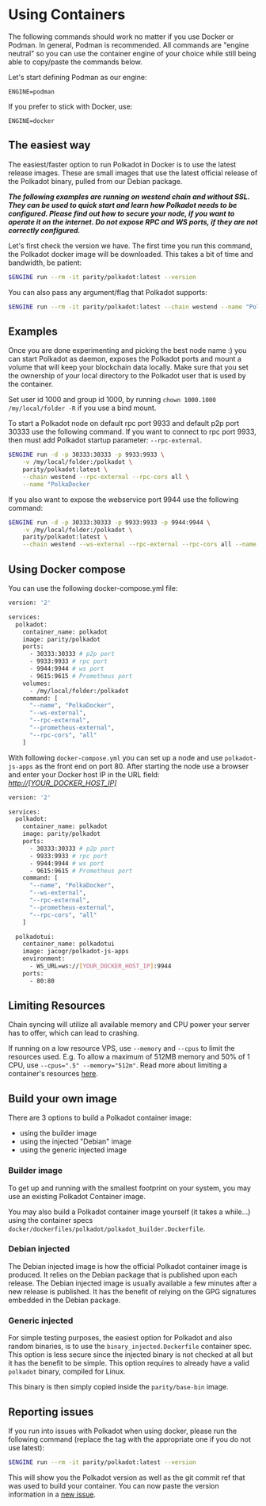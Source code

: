 # Using Containers

The following commands should work no matter if you use Docker or Podman. In general, Podman is recommended. All
commands are "engine neutral" so you can use the container engine of your choice while still being able to copy/paste
the commands below.

Let's start defining Podman as our engine:
```
ENGINE=podman
```

If you prefer to stick with Docker, use:
```
ENGINE=docker
```

## The easiest way

The easiest/faster option to run Polkadot in Docker is to use the latest release images. These are small images that use
the latest official release of the Polkadot binary, pulled from our Debian package.

**_The following examples are running on westend chain and without SSL. They can be used to quick start and learn how
Polkadot needs to be configured. Please find out how to secure your node, if you want to operate it on the internet. Do
not expose RPC and WS ports, if they are not correctly configured._**

Let's first check the version we have. The first time you run this command, the Polkadot docker image will be
downloaded. This takes a bit of time and bandwidth, be patient:

```bash
$ENGINE run --rm -it parity/polkadot:latest --version
```

You can also pass any argument/flag that Polkadot supports:

```bash
$ENGINE run --rm -it parity/polkadot:latest --chain westend --name "PolkaDocker"
```

## Examples

Once you are done experimenting and picking the best node name :) you can start Polkadot as daemon, exposes the Polkadot
ports and mount a volume that will keep your blockchain data locally. Make sure that you set the ownership of your local
directory to the Polkadot user that is used by the container.

Set user id 1000 and group id 1000, by running `chown 1000.1000 /my/local/folder -R` if you use a bind mount.

To start a Polkadot node on default rpc port 9933 and default p2p port 30333 use the following command. If you want to
connect to rpc port 9933, then must add Polkadot startup parameter: `--rpc-external`.

```bash
$ENGINE run -d -p 30333:30333 -p 9933:9933 \
    -v /my/local/folder:/polkadot \
    parity/polkadot:latest \
    --chain westend --rpc-external --rpc-cors all \
    --name "PolkaDocker
```

If you also want to expose the webservice port 9944 use the following command:

```bash
$ENGINE run -d -p 30333:30333 -p 9933:9933 -p 9944:9944 \
    -v /my/local/folder:/polkadot \
    parity/polkadot:latest \
    --chain westend --ws-external --rpc-external --rpc-cors all --name "PolkaDocker"
```

## Using Docker compose

You can use the following docker-compose.yml file:

```bash
version: '2'

services:
  polkadot:
    container_name: polkadot
    image: parity/polkadot
    ports:
      - 30333:30333 # p2p port
      - 9933:9933 # rpc port
      - 9944:9944 # ws port
      - 9615:9615 # Prometheus port
    volumes:
      - /my/local/folder:/polkadot
    command: [
      "--name", "PolkaDocker",
      "--ws-external",
      "--rpc-external",
      "--prometheus-external",
      "--rpc-cors", "all"
    ]
```

With following `docker-compose.yml` you can set up a node and use `polkadot-js-apps` as the front end on port 80. After
starting the node use a browser and enter your Docker host IP in the URL field: _<http://[YOUR_DOCKER_HOST_IP]>_

```bash
version: '2'

services:
  polkadot:
    container_name: polkadot
    image: parity/polkadot
    ports:
      - 30333:30333 # p2p port
      - 9933:9933 # rpc port
      - 9944:9944 # ws port
      - 9615:9615 # Prometheus port
    command: [
      "--name", "PolkaDocker",
      "--ws-external",
      "--rpc-external",
      "--prometheus-external",
      "--rpc-cors", "all"
    ]

  polkadotui:
    container_name: polkadotui
    image: jacogr/polkadot-js-apps
    environment:
      - WS_URL=ws://[YOUR_DOCKER_HOST_IP]:9944
    ports:
      - 80:80
```

## Limiting Resources

Chain syncing will utilize all available memory and CPU power your server has to offer, which can lead to crashing.

If running on a low resource VPS, use `--memory` and `--cpus` to limit the resources used. E.g. To allow a maximum of
512MB memory and 50% of 1 CPU, use `--cpus=".5" --memory="512m"`. Read more about limiting a container's resources
[here](https://docs.docker.com/config/containers/resource_constraints).


## Build your own image

There are 3 options to build a Polkadot container image:
- using the builder image
- using the injected "Debian" image
- using the generic injected image

### Builder image

To get up and running with the smallest footprint on your system, you may use an existing Polkadot Container image.

You may also build a Polkadot container image yourself (it takes a while...) using the container specs
`docker/dockerfiles/polkadot/polkadot_builder.Dockerfile`.

### Debian injected

The Debian injected image is how the official Polkadot container image is produced. It relies on the Debian package that
is published upon each release. The Debian injected image is usually available a few minutes after a new release is
published. It has the benefit of relying on the GPG signatures embedded in the Debian package.

### Generic injected

For simple testing purposes, the easiest option for Polkadot and also random binaries, is to use the
`binary_injected.Dockerfile` container spec. This option is less secure since the injected binary is not checked at all
but it has the benefit to be simple. This option requires to already have a valid `polkadot` binary, compiled for Linux.

This binary is then simply copied inside the `parity/base-bin` image.

## Reporting issues

If you run into issues with Polkadot when using docker, please run the following command (replace the tag with the
appropriate one if you do not use latest):

```bash
$ENGINE run --rm -it parity/polkadot:latest --version
```

This will show you the Polkadot version as well as the git commit ref that was used to build your container. You can now
paste the version information in a [new issue](https://github.com/paritytech/polkadot/issues/new/choose).
